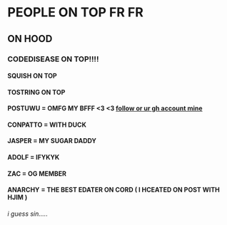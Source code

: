 # PEOPLE ON TOP FR FR 
## ON HOOD

### CODEDISEASE ON TOP!!!!
#### SQUISH ON TOP
#### TOSTRING ON TOP
#### POSTUWU = OMFG MY BFFF <3 <3 [follow or ur gh account mine](https://github.com/post04)
#### CONPATTO = WITH DUCK
#### JASPER = MY SUGAR DADDY
#### ADOLF = IFYKYK
#### ZAC = OG MEMBER
#### ANARCHY = THE BEST EDATER ON CORD ( I HCEATED ON POST WITH HJIM )


###### i guess sin.....

